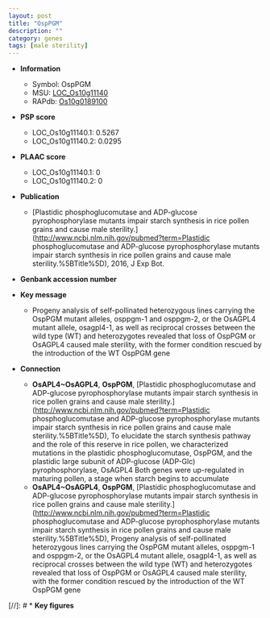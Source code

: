```yaml
---
layout: post
title: "OspPGM"
description: ""
category: genes
tags: [male sterility]
---
```


* **Information**  
    + Symbol: OspPGM  
    + MSU: [LOC_Os10g11140](http://rice.plantbiology.msu.edu/cgi-bin/ORF_infopage.cgi?orf=LOC_Os10g11140)  
    + RAPdb: [Os10g0189100](http://rapdb.dna.affrc.go.jp/viewer/gbrowse_details/irgsp1?name=Os10g0189100)  

* **PSP score**  
    + LOC_Os10g11140.1: 0.5267 
    + LOC_Os10g11140.2: 0.0295 

* **PLAAC score**  
    + LOC_Os10g11140.1: 0 
    + LOC_Os10g11140.2: 0 

* **Publication**  
    + [Plastidic phosphoglucomutase and ADP-glucose pyrophosphorylase mutants impair starch synthesis in rice pollen grains and cause male sterility.](http://www.ncbi.nlm.nih.gov/pubmed?term=Plastidic phosphoglucomutase and ADP-glucose pyrophosphorylase mutants impair starch synthesis in rice pollen grains and cause male sterility.%5BTitle%5D), 2016, J Exp Bot.

* **Genbank accession number**  

* **Key message**  
    + Progeny analysis of self-pollinated heterozygous lines carrying the OspPGM mutant alleles, osppgm-1 and osppgm-2, or the OsAGPL4 mutant allele, osagpl4-1, as well as reciprocal crosses between the wild type (WT) and heterozygotes revealed that loss of OspPGM or OsAGPL4 caused male sterility, with the former condition rescued by the introduction of the WT OspPGM gene

* **Connection**  
    + __OsAPL4~OsAGPL4__, __OspPGM__, [Plastidic phosphoglucomutase and ADP-glucose pyrophosphorylase mutants impair starch synthesis in rice pollen grains and cause male sterility.](http://www.ncbi.nlm.nih.gov/pubmed?term=Plastidic phosphoglucomutase and ADP-glucose pyrophosphorylase mutants impair starch synthesis in rice pollen grains and cause male sterility.%5BTitle%5D), To elucidate the starch synthesis pathway and the role of this reserve in rice pollen, we characterized mutations in the plastidic phosphoglucomutase, OspPGM, and the plastidic large subunit of ADP-glucose (ADP-Glc) pyrophosphorylase, OsAGPL4 Both genes were up-regulated in maturing pollen, a stage when starch begins to accumulate
    + __OsAPL4~OsAGPL4__, __OspPGM__, [Plastidic phosphoglucomutase and ADP-glucose pyrophosphorylase mutants impair starch synthesis in rice pollen grains and cause male sterility.](http://www.ncbi.nlm.nih.gov/pubmed?term=Plastidic phosphoglucomutase and ADP-glucose pyrophosphorylase mutants impair starch synthesis in rice pollen grains and cause male sterility.%5BTitle%5D), Progeny analysis of self-pollinated heterozygous lines carrying the OspPGM mutant alleles, osppgm-1 and osppgm-2, or the OsAGPL4 mutant allele, osagpl4-1, as well as reciprocal crosses between the wild type (WT) and heterozygotes revealed that loss of OspPGM or OsAGPL4 caused male sterility, with the former condition rescued by the introduction of the WT OspPGM gene

[//]: # * **Key figures**  


